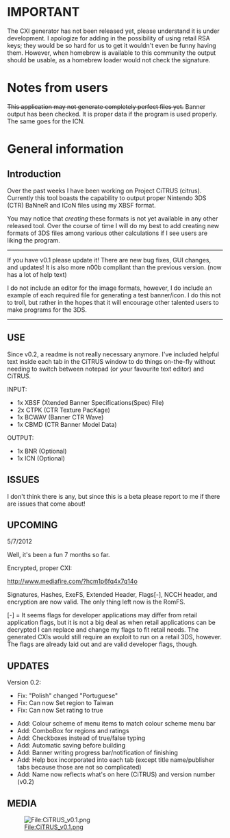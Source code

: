 # **IMPORTANT**

The CXI generator has not been released yet, please understand it is
under development. I apologize for adding in the possibility of using
retail RSA keys; they would be so hard for us to get it wouldn't even be
funny having them. However, when homebrew is available to this community
the output should be usable, as a homebrew loader would not check the
signature.

# Notes from users

~~This application may not generate completely perfect files yet.~~
Banner output has been checked. It is proper data if the program is used
properly. The same goes for the ICN.

# General information

## Introduction

Over the past weeks I have been working on Project CiTRUS (citrus).
Currently this tool boasts the capability to output proper Nintendo 3DS
(CTR) BaNneR and ICoN files using my XBSF format.

You may notice that *creating* these formats is not yet available in any
other released tool. Over the course of time I will do my best to add
creating new formats of 3DS files among various other calculations if I
see users are liking the program.

------------------------------------------------------------------------

If you have v0.1 please update it! There are new bug fixes, GUI changes,
and updates! It is also more n00b compliant than the previous version.
(now has a lot of help text)

I do not include an editor for the image formats, however, I do include
an example of each required file for generating a test banner/icon. I do
this not to troll, but rather in the hopes that it will encourage other
talented users to make programs for the 3DS.

------------------------------------------------------------------------

## USE

Since v0.2, a readme is not really necessary anymore. I've included
helpful text inside each tab in the CiTRUS window to do things
on-the-fly without needing to switch between notepad (or your favourite
text editor) and CiTRUS.

INPUT:

- 1x XBSF (Xtended Banner Specifications(Spec) File)
- 2x CTPK (CTR Texture PacKage)
- 1x BCWAV (Banner CTR Wave)
- 1x CBMD (CTR Banner Model Data)

OUTPUT:

- 1x BNR (Optional)
- 1x ICN (Optional)

## ISSUES

I don't think there is any, but since this is a beta please report to me
if there are issues that come about!

## UPCOMING

5/7/2012

Well, it's been a fun 7 months so far.

Encrypted, proper CXI:

<http://www.mediafire.com/?hcm1p6fq4x7q14o>

Signatures, Hashes, ExeFS, Extended Header, Flags\[-\], NCCH header, and
encryption are now valid. The only thing left now is the RomFS.

\[-\] = It seems flags for developer applications may differ from retail
application flags, but it is not a big deal as when retail applications
can be decrypted I can replace and change my flags to fit retail needs.
The generated CXIs would still require an exploit to run on a retail
3DS, however. The flags are already laid out and are valid developer
flags, though.

## UPDATES

Version 0.2:

- Fix: "Polish" changed "Portuguese"
- Fix: Can now Set region to Taiwan
- Fix: Can now Set rating to true

<!-- -->

- Add: Colour scheme of menu items to match colour scheme menu bar
- Add: ComboBox for regions and ratings
- Add: Checkboxes instead of true/false typing
- Add: Automatic saving before building
- Add: Banner writing progress bar/notification of finishing
- Add: Help box incorporated into each tab (except title name/publisher
  tabs because those are not so complicated)
- Add: Name now reflects what's on here (CiTRUS) and version number
  (v0.2)

## MEDIA

<figure>
<img src="CiTRUS_v0.1.png" title="File:CiTRUS_v0.1.png" />
<figcaption><a
href="File:CiTRUS_v0.1.png">File:CiTRUS_v0.1.png</a></figcaption>
</figure>
